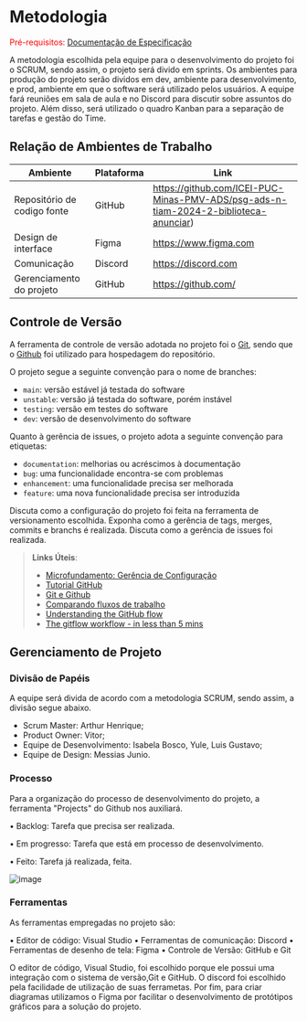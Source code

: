 
# Metodologia

<span style="color:red">Pré-requisitos: <a href="2-Especificação do Projeto.md"> Documentação de Especificação</a></span>

A metodologia escolhida pela equipe para o desenvolvimento do projeto foi o SCRUM, sendo assim, o projeto será divido em sprints. Os ambientes para produção do projeto serão dividos em dev, ambiente para desenvolvimento, e prod, ambiente em que o software será utilizado pelos usuários. A equipe fará reuniões em sala de aula e no Discord para discutir sobre assuntos do projeto. Além disso, será utilizado o quadro Kanban para a separação de tarefas e gestão do Time.

## Relação de Ambientes de Trabalho

| Ambiente | Plataforma | Link       |
|----------|------------|------------|
| Repositório de codigo fonte | GitHub  | https://github.com/ICEI-PUC-Minas-PMV-ADS/psg-ads-n-tiam-2024-2-biblioteca-anunciar)|
| Design de interface  |    Figma | https://www.figma.com |
| Comunicação  | Discord | https://discord.com |
| Gerenciamento do projeto | GitHub    | https://github.com/|

## Controle de Versão

A ferramenta de controle de versão adotada no projeto foi o
[Git](https://git-scm.com/), sendo que o [Github](https://github.com)
foi utilizado para hospedagem do repositório.

O projeto segue a seguinte convenção para o nome de branches:

- `main`: versão estável já testada do software
- `unstable`: versão já testada do software, porém instável
- `testing`: versão em testes do software
- `dev`: versão de desenvolvimento do software

Quanto à gerência de issues, o projeto adota a seguinte convenção para
etiquetas:

- `documentation`: melhorias ou acréscimos à documentação
- `bug`: uma funcionalidade encontra-se com problemas
- `enhancement`: uma funcionalidade precisa ser melhorada
- `feature`: uma nova funcionalidade precisa ser introduzida

Discuta como a configuração do projeto foi feita na ferramenta de versionamento escolhida. Exponha como a gerência de tags, merges, commits e branchs é realizada. Discuta como a gerência de issues foi realizada.

> **Links Úteis**:
> - [Microfundamento: Gerência de Configuração](https://pucminas.instructure.com/courses/87878/)
> - [Tutorial GitHub](https://guides.github.com/activities/hello-world/)
> - [Git e Github](https://www.youtube.com/playlist?list=PLHz_AreHm4dm7ZULPAmadvNhH6vk9oNZA)
>  - [Comparando fluxos de trabalho](https://www.atlassian.com/br/git/tutorials/comparing-workflows)
> - [Understanding the GitHub flow](https://guides.github.com/introduction/flow/)
> - [The gitflow workflow - in less than 5 mins](https://www.youtube.com/watch?v=1SXpE08hvGs)

## Gerenciamento de Projeto

### Divisão de Papéis

A equipe será divida de acordo com a metodologia SCRUM, sendo assim, a divisão segue abaixo.
 
- Scrum Master: Arthur Henrique;
- Product Owner: Vitor;
- Equipe de Desenvolvimento: Isabela Bosco, Yule, Luis Gustavo;
- Equipe de Design: Messias Junio.

### Processo

Para a organização do processo de desenvolvimento do projeto, a ferramenta "Projects" do Github nos auxiliará.

• Backlog: Tarefa que precisa ser realizada.

• Em progresso: Tarefa que está em processo de desenvolvimento.

• Feito: Tarefa já realizada, feita.

![image](https://github.com/user-attachments/assets/8219e23b-7d0d-41b5-a0a7-baabfb0cb3a7)



### Ferramentas

As ferramentas empregadas no projeto são:

• Editor de código: Visual Studio
• Ferramentas de comunicação: Discord
• Ferramentas de desenho de tela: Figma
• Controle de Versão: GitHub e Git

O editor de código, Visual Studio, foi escolhido porque ele possui uma integração com o sistema de versão,Git e GitHub. O discord foi escolhido pela facilidade de utilização de suas ferrametas. Por fim, para criar diagramas utilizamos o Figma por facilitar o desenvolvimento de protótipos gráficos para a solução do projeto.

